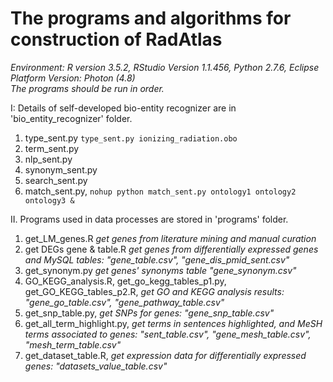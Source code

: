 The programs and algorithms for construction of RadAtlas
======
_Environment: R version 3.5.2, RStudio Version 1.1.456, Python 2.7.6, Eclipse Platform Version: Photon (4.8)_  
_The programs should be run in order._

I: Details of self-developed bio-entity recognizer are in 'bio_entity_recognizer' folder.  
1. type_sent.py ```type_sent.py ionizing_radiation.obo```  
2. term_sent.py  
3. nlp_sent.py  
4. synonym_sent.py  
5. search_sent.py  
7. match_sent.py, ```nohup python match_sent.py ontology1 ontology2 ontology3 &```

II. Programs used in data processes are stored in 'programs' folder.  
1. get_LM_genes.R _get genes from literature mining and manual curation_  	
2. get DEGs gene & table.R _get genes from differentially expressed genes and MySQL tables: "gene_table.csv", "gene_dis_pmid_sent.csv"_  	
3. get_synonym.py _get genes' synonyms table "gene_synonym.csv"_  	
4. GO_KEGG_analysis.R, get_go_kegg_tables_p1.py, get_GO_KEGG_tables_p2.R, _get GO and KEGG analysis results: "gene_go_table.csv", "gene_pathway_table.csv"_  	
5. get_snp_table.py, _get SNPs for genes: "gene_snp_table.csv"_  	
6. get_all_term_highlight.py, _get terms in sentences highlighted, and MeSH terms associated to genes: "sent_table.csv", "gene_mesh_table.csv", "mesh_term_table.csv"_  
7. get_dataset_table.R, _get expression data for differentially expressed genes: "datasets_value_table.csv"_




